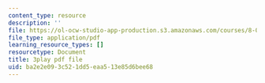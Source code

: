 ```yaml
---
content_type: resource
description: ''
file: https://ol-ocw-studio-app-production.s3.amazonaws.com/courses/8-01sc-classical-mechanics-fall-2016/ba2e2e093c521dd5eaa513e85d6bee68_QAdiRwOLl0A.pdf
file_type: application/pdf
learning_resource_types: []
resourcetype: Document
title: 3play pdf file
uid: ba2e2e09-3c52-1dd5-eaa5-13e85d6bee68
---
```

